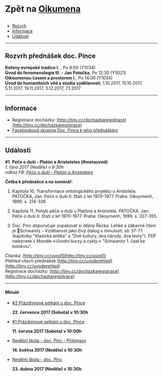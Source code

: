 # Zpět na [Oikumena](http://oikumena.cz/)
   
##   
   
- [Rozvrh](#Rozvrh)
- [Informace](#Informace)
- [Události](#Udalosti)
   
***
   
## Rozvrh přednášek doc. Pince
**Kořeny evropské tradice I.** , Po 8:00 (Y1034)   
**Úvod do fenomenologie III. - Jan Patočka**, Po 12:30 (Y5021)   
**Oikoumenou časem a prostorem I.**, Po 14:00 (Y1034)    
**Úvod do humanitních věd a studia vzdělanosti**, 1.10.2017, 15.10.2017, 5.11.2017, 19.11.2017, 3.12.2017, 7.1.2017   
   
***
   
## Informace  
* Registrace docházky: [http://tiny.cc/dochazkaregistrace](http://tiny.cc/dochazkaregistrace)    
* [Facebooková skupina Doc. Pince k jeho přednáškám](https://www.facebook.com/groups/OikumenouCasemaProstorem)   
   
***

## Události


   
__#1. Péče o duši - Platón a Aristoteles (#metauvod)__   
_1. října 2017 (Neděle) v 9:30h_   
_odkaz FB: [Péče o duši - Platón a Aristoteles](https://www.facebook.com/events/354175528354587/?acontext=%7B%22source%22%3A4%2C%22action_history%22%3A%22null%22%7D&source=4&action_history=null)_
   
__Četba k přednášce a na seminář:__   
1) Kapitola 10, Transformace ontologického projektu u Aristotela. PATOČKA, Jan. Péče o duši II: Stati z let 1970-1977. Praha: Oikoymenh, 1999, s. 314-326   
   
2) Kapitola 11, Pohyb péče o duši u Platóna a Aristotela. PATOČKA, Jan. Péče o duši II: Stati z let 1970-1977. Praha: Oikoymenh, 1999, s. 327-355.

3) Doc. Pinc doporučuje zopakovat si dějiny Řecka. Lehké a zábavné čtení je 📙Schwanitz - Vzdělanost jako živý dialog s minulostí, str 37-77 (kapitolky "Klasická antika" a "Dvě kultury, dva národy, dva texty"). PDF naleznete v Moodle->Uvodní kurzy a cykly-> "Schwanitz 1. část ke kolokviu".   
   
Čítanka: [http://tiny.cc/uvod1](http://tiny.cc/uvod1)   
Přehled všech přednášek [http://tiny.cc/uvodprehled](http://tiny.cc/uvodprehled)    
Registrace docházky: [http://tiny.cc/dochazkaregistrace](http://tiny.cc/dochazkaregistrace)    
   
   
   
   
***
#### Minulé

* [#2 Prázdninové setkání u doc. Pince](https://www.facebook.com/events/1627546073924610/)

   __22. července 2017 (Sobota) v 10:30h__

* [#1 Prázdninové setkání u doc. Pince](https://www.facebook.com/events/1463509360339210/)

   __11. června 2017 (Sobota) v 10:00h__

* [Nedělní škola - doc. Pinc - Přišimasy](https://www.facebook.com/events/1564334846941729/)

  __14. května 2017 (Neděle) v 10:30h__

* [Nedělní škola - doc. Pinc](https://www.facebook.com/events/1915169085397014/)

  __23. dubna 2017 (Neděle) v 10:30h__

